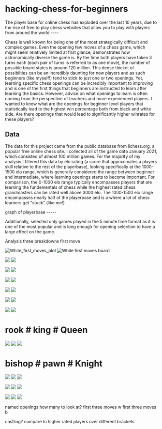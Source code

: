# hacking-chess-for-beginners
The player base for online chess has exploded over the last 10 years, due to the rise of free to play chess websites that allow you to play with players from around the world ----

Chess is well known for being one of the most strategically difficult and complex games.  Even the opening few moves of a chess game, which might seem relatively limited at first glance, demonstrates how astronomically diverse the game is.  By the time both players have taken 3 turns each (each pair of turns is referred to as one move), the number of possible board states is around 120 million.  This dense thicket of possibilties can be an incredibly daunting for new players and as such beginners (like myself!) tend to stick to just one or two openings.  Yet, learning specific chess openings can be incredibly important to improving and is one of the first things that beginners are instructed to learn after learning the basics.  However, advice on what openings to learn is often coming from the perspective of teachers and more experienced players.  I wanted to know what are the openings for beginner level players that statistically lead to the highest win percentage both from black and white side.  Are there openings that would lead to significantly higher winrates for these players?

## Data
The data for this project came from the public database from lichess.org, a popular free online chess site.  I collected all of the game data January 2021, which consisted of almost 100 million games.  For the majority of my analysis I filtered this data by elo rating (a score that approximates a players skill relative to the rest of the playerbase), looking specifically at the 1000-1500 elo range, which is generally considered the range between beginner and intermediate, where learning openings starts to become important.  For comparison, the 0-1000 elo range typically encompasses players that are learning the fundementals of chess while the highest rated chess grandmasters can be rated well above 3000 elo.  The 1000-1500 elo range encompasses nearly half of the playerbase and is a where a lot of chess learners get "stuck" (like me!)

graph of playerbase -----



Additionally, selected only games played in the 5 minute time format as it is one of the most popular and is long enough for opening selection to have a large effect on the game.  

Analysis
three breakdowns
first move


![White_first_moves_plot](images/white_first_moves_plot.png)  ![White first moves board](images/white_first_moves_board_med.png)



![](gifs/white_pawn.gif) ![](gifs/black_pawn.gif)

![](gifs/white_knight.gif) ![](gifs/black_knight.gif) 

![](gifs/white_bishop.gif) ![](gifs/black_bishop.gif)

![](gifs/white_queen.gif) ![](gifs/black_queen.gif) 

![](gifs/white_rook.gif) ![](gifs/black_rook.gif) 

![](gifs/white_king.gif) ![](gifs/black_king.gif)


# rook                                                # king                                                # Queen
![](gifs/black_rook.gif)  ![](gifs/black_king.gif) ![](gifs/black_queen.gif)
# bishop                                               # pawn                                                # Knight
![](gifs/black_bishop.gif) ![](gifs/black_pawn.gif) ![](gifs/black_knight.gif) 



![](gifs/white_bishop.gif) ![](gifs/white_pawn.gif) ![](gifs/white_knight.gif) 

![](gifs/white_rook.gif)  ![](gifs/white_king.gif) ![](gifs/white_queen.gif)





named openings
how many to look at?
first three moves w
first three moves b

castling?
compare to higher rated players
over different brackets
